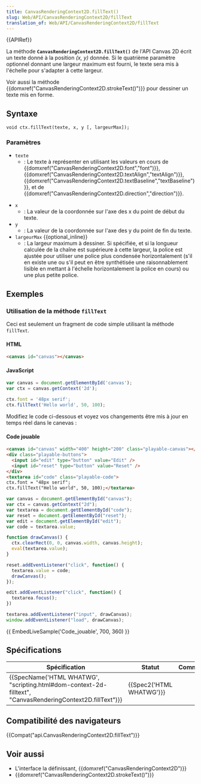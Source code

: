```yaml
---
title: CanvasRenderingContext2D.fillText()
slug: Web/API/CanvasRenderingContext2D/fillText
translation_of: Web/API/CanvasRenderingContext2D/fillText
---
```

{{APIRef}}

La méthode **`CanvasRenderingContext2D.fillText()`** de l'API Canvas 2D écrit un texte donné à la position _(x, y)_ donnée. Si le quatrième paramètre optionnel donnant une largeur maximum est fourni, le texte sera mis à l'échelle pour s'adapter à cette largeur.

Voir aussi la méthode {{domxref("CanvasRenderingContext2D.strokeText()")}} pour dessiner un texte mis en forme.

## Syntaxe

    void ctx.fillText(texte, x, y [, largeurMax]);

### Paramètres

- `texte`
  - : Le texte à représenter en utilisant les valeurs en cours de {{domxref("CanvasRenderingContext2D.font","font")}}, {{domxref("CanvasRenderingContext2D.textAlign","textAlign")}}, {{domxref("CanvasRenderingContext2D.textBaseline","textBaseline")}}, et de {{domxref("CanvasRenderingContext2D.direction","direction")}}.

<!---->

- `x`
  - : La valeur de la coordonnée sur l'axe des x du point de début du texte.
- `y`
  - : La valeur de la coordonnée sur l'axe des y du point de fin du texte.
- `largeurMax` {{optional_inline}}
  - : La largeur maximum à dessiner. Si spécifiée, et si la longueur calculée de la chaîne est supérieure à cette largeur, la police est ajustée pour utiliser une police plus condensée horizontalement (s'il en existe une ou s'il peut en être synthétisée une raisonnablement lisible en mettant à l'échelle horizontalement la police en cours) ou une plus petite police.

## Exemples

### Utilisation de la méthode `fillText`

Ceci est seulement un fragment de code simple utilisant la méthode `fillText`.

#### HTML

```html
<canvas id="canvas"></canvas>
```

#### JavaScript

```js
var canvas = document.getElementById('canvas');
var ctx = canvas.getContext('2d');

ctx.font = '48px serif';
ctx.fillText('Hello world', 50, 100);
```

Modifiez le code ci-dessous et voyez vos changements être mis à jour en temps réel dans le canevas :

#### Code jouable

```html hidden
<canvas id="canvas" width="400" height="200" class="playable-canvas"></canvas>
<div class="playable-buttons">
  <input id="edit" type="button" value="Edit" />
  <input id="reset" type="button" value="Reset" />
</div>
<textarea id="code" class="playable-code">
ctx.font = "48px serif";
ctx.fillText("Hello world", 50, 100);</textarea>
```

```js hidden
var canvas = document.getElementById("canvas");
var ctx = canvas.getContext("2d");
var textarea = document.getElementById("code");
var reset = document.getElementById("reset");
var edit = document.getElementById("edit");
var code = textarea.value;

function drawCanvas() {
  ctx.clearRect(0, 0, canvas.width, canvas.height);
  eval(textarea.value);
}

reset.addEventListener("click", function() {
  textarea.value = code;
  drawCanvas();
});

edit.addEventListener("click", function() {
  textarea.focus();
})

textarea.addEventListener("input", drawCanvas);
window.addEventListener("load", drawCanvas);
```

{{ EmbedLiveSample('Code_jouable', 700, 360) }}

## Spécifications

| Spécification                                                                                                                                | Statut                           | Commentaire |
| -------------------------------------------------------------------------------------------------------------------------------------------- | -------------------------------- | ----------- |
| {{SpecName('HTML WHATWG', "scripting.html#dom-context-2d-filltext", "CanvasRenderingContext2D.fillText")}} | {{Spec2('HTML WHATWG')}} |             |

## Compatibilité des navigateurs

{{Compat("api.CanvasRenderingContext2D.fillText")}}

## Voir aussi

- L'interface la définissant, {{domxref("CanvasRenderingContext2D")}}
- {{domxref("CanvasRenderingContext2D.strokeText()")}}
